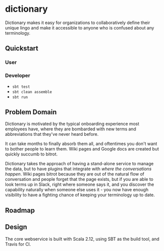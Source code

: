 # dictionary

Dictionary makes it easy for organizations to collaboratively define their unique lingo and make it accessible to anyone who is confused about any terminology.

## Quickstart

### User

### Developer

- `sbt test`
- `sbt clean assemble`
- `sbt run`

## Problem Domain

Dictionary is motivated by the typical onboarding experience most employees have, where they are bombarded with new terms and abbreviations that they've never heard before.

It can take months to finally absorb them all, and oftentimes you don't want to bother people to learn them.  Wiki pages and Google docs are created but quickly succumb to bitrot.

Dictionary takes the approach of having a stand-alone service to manage the data, but to have plugins that integrate with *where the conversations happen*.  Wiki pages bitrot because they are out of the natural flow of conversation and people forget that the page exists, but if you are able to look terms up in Slack, right where someone says it, and you discover the capability naturally when someone else uses it - you now have enough visibility to have a fighting chance of keeping your terminology up to date.


## Roadmap


## Design

The core webservice is built with Scala 2.12, using SBT as the build tool, and Travis for CI.


